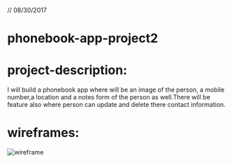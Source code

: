 // 08/30/2017

# phonebook-app-project2

# project-description:

 I will build a phonebook app where will be an image of the person, a mobile number,a location and a notes form of the person as well.There will be feature also where person can update and delete there contact information.

# wireframes:
![wireframe](https://github.com/arifkhan36/phonebook-app-project2/blob/master/planning/wireframe1.jpg)
